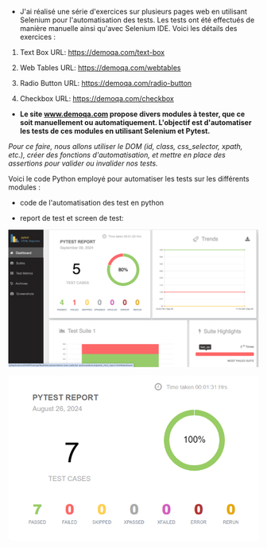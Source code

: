 + J'ai réalisé une série d'exercices sur plusieurs pages web en utilisant Selenium pour l'automatisation des tests. Les tests ont été effectués de manière manuelle ainsi qu'avec Selenium IDE. Voici les détails des exercices :

1. Text Box
URL: https://demoqa.com/text-box

3. Web Tables
URL: https://demoqa.com/webtables

4. Radio Button
URL: https://demoqa.com/radio-button

6. Checkbox
URL: https://demoqa.com/checkbox



+ **Le site www.demoqa.com propose divers modules à tester, que ce soit manuellement ou automatiquement. L'objectif est d'automatiser les tests de ces modules en utilisant Selenium et Pytest.**

*Pour ce faire, nous allons utiliser le DOM (id, class, css_selector, xpath, etc.), créer des fonctions d'automatisation, et mettre en place des assertions pour valider ou invalider nos tests.*

Voici le code Python employé pour automatiser les tests sur les différents modules :

- code de l'automatisation des test en python
* report de test et screen de test:
  
![Screenshot of a comment on a GitHub issue showing an image, added in the Markdown, of an Octocat smiling and raising a tentacle.](https://github.com/esmailhaidari24/Selenium-et-Pytest/blob/main/Capture%20d%E2%80%99e%CC%81cran%201403-06-19%20a%CC%80%2012.18.51.png)

![](https://github.com/esmailhaidari24/Selenium-et-Pytest/blob/main/report.png)
